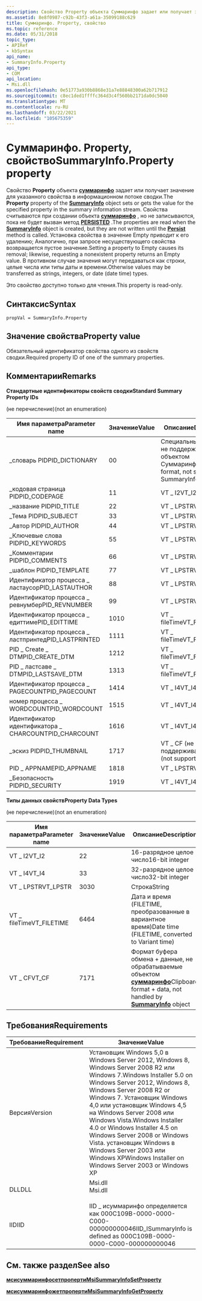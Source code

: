 ```yaml
---
description: Свойство Property объекта Суммаринфо задает или получает значение для указанного свойства в информационном потоке сводки.
ms.assetid: 8e8f0987-c92b-43f3-a61a-35099188c629
title: Суммаринфо. Property, свойство
ms.topic: reference
ms.date: 05/31/2018
topic_type:
- APIRef
- kbSyntax
api_name:
- SummaryInfo.Property
api_type:
- COM
api_location:
- Msi.dll
ms.openlocfilehash: 0e51773a930b8868e31a7e88848300a62b717912
ms.sourcegitcommit: c8ec1ded1ffffc364d3c4f560bb2171da0dc5040
ms.translationtype: MT
ms.contentlocale: ru-RU
ms.lasthandoff: 03/22/2021
ms.locfileid: "105675359"
---
```

# <a name="summaryinfoproperty-property"></a><span data-ttu-id="33697-103">Суммаринфо. Property, свойство</span><span class="sxs-lookup"><span data-stu-id="33697-103">SummaryInfo.Property property</span></span>

<span data-ttu-id="33697-104">Свойство **Property** объекта [**суммаринфо**](summaryinfo-object.md) задает или получает значение для указанного свойства в информационном потоке сводки.</span><span class="sxs-lookup"><span data-stu-id="33697-104">The **Property** property of the [**SummaryInfo**](summaryinfo-object.md) object sets or gets the value for the specified property in the summary information stream.</span></span> <span data-ttu-id="33697-105">Свойства считываются при создании объекта [**суммаринфо**](summaryinfo-object.md) , но не записываются, пока не будет вызван метод [**PERSISTED**](summaryinfo-persist.md) .</span><span class="sxs-lookup"><span data-stu-id="33697-105">The properties are read when the [**SummaryInfo**](summaryinfo-object.md) object is created, but they are not written until the [**Persist**](summaryinfo-persist.md) method is called.</span></span> <span data-ttu-id="33697-106">Установка свойства в значение Empty приводит к его удалению; Аналогично, при запросе несуществующего свойства возвращается пустое значение.</span><span class="sxs-lookup"><span data-stu-id="33697-106">Setting a property to Empty causes its removal; likewise, requesting a nonexistent property returns an Empty value.</span></span> <span data-ttu-id="33697-107">В противном случае значения могут передаваться как строки, целые числа или типы даты и времени.</span><span class="sxs-lookup"><span data-stu-id="33697-107">Otherwise values may be transferred as strings, integers, or date (date time) types.</span></span>

<span data-ttu-id="33697-108">Это свойство доступно только для чтения.</span><span class="sxs-lookup"><span data-stu-id="33697-108">This property is read-only.</span></span>

## <a name="syntax"></a><span data-ttu-id="33697-109">Синтаксис</span><span class="sxs-lookup"><span data-stu-id="33697-109">Syntax</span></span>


```JScript
propVal = SummaryInfo.Property
```



## <a name="property-value"></a><span data-ttu-id="33697-110">Значение свойства</span><span class="sxs-lookup"><span data-stu-id="33697-110">Property value</span></span>

<span data-ttu-id="33697-111">Обязательный идентификатор свойства одного из свойств сводки.</span><span class="sxs-lookup"><span data-stu-id="33697-111">Required property ID of one of the summary properties.</span></span>

## <a name="remarks"></a><span data-ttu-id="33697-112">Комментарии</span><span class="sxs-lookup"><span data-stu-id="33697-112">Remarks</span></span>

<span data-ttu-id="33697-113">**Стандартные идентификаторы свойств сводки**</span><span class="sxs-lookup"><span data-stu-id="33697-113">**Standard Summary Property IDs**</span></span>

<span data-ttu-id="33697-114">(не перечисление)</span><span class="sxs-lookup"><span data-stu-id="33697-114">(not an enumeration)</span></span>



| <span data-ttu-id="33697-115">Имя параметра</span><span class="sxs-lookup"><span data-stu-id="33697-115">Parameter name</span></span>     | <span data-ttu-id="33697-116">Значение</span><span class="sxs-lookup"><span data-stu-id="33697-116">Value</span></span> | <span data-ttu-id="33697-117">Описание</span><span class="sxs-lookup"><span data-stu-id="33697-117">Description</span></span>                                       |
|--------------------|-------|---------------------------------------------------|
| <span data-ttu-id="33697-118">\_словарь PID</span><span class="sxs-lookup"><span data-stu-id="33697-118">PID\_DICTIONARY</span></span>    | <span data-ttu-id="33697-119">0</span><span class="sxs-lookup"><span data-stu-id="33697-119">0</span></span>     | <span data-ttu-id="33697-120">Специальный формат, не поддерживаемый объектом Суммаринфо</span><span class="sxs-lookup"><span data-stu-id="33697-120">Special format, not support by SummaryInfo object</span></span> |
| <span data-ttu-id="33697-121">\_кодовая страница PID</span><span class="sxs-lookup"><span data-stu-id="33697-121">PID\_CODEPAGE</span></span>      | <span data-ttu-id="33697-122">1</span><span class="sxs-lookup"><span data-stu-id="33697-122">1</span></span>     | <span data-ttu-id="33697-123">VT \_ I2</span><span class="sxs-lookup"><span data-stu-id="33697-123">VT\_I2</span></span>                                            |
| <span data-ttu-id="33697-124">\_название PID</span><span class="sxs-lookup"><span data-stu-id="33697-124">PID\_TITLE</span></span>         | <span data-ttu-id="33697-125">2</span><span class="sxs-lookup"><span data-stu-id="33697-125">2</span></span>     | <span data-ttu-id="33697-126">VT \_ LPSTR</span><span class="sxs-lookup"><span data-stu-id="33697-126">VT\_LPSTR</span></span>                                         |
| <span data-ttu-id="33697-127">\_Тема PID</span><span class="sxs-lookup"><span data-stu-id="33697-127">PID\_SUBJECT</span></span>       | <span data-ttu-id="33697-128">3</span><span class="sxs-lookup"><span data-stu-id="33697-128">3</span></span>     | <span data-ttu-id="33697-129">VT \_ LPSTR</span><span class="sxs-lookup"><span data-stu-id="33697-129">VT\_LPSTR</span></span>                                         |
| <span data-ttu-id="33697-130">\_Автор PID</span><span class="sxs-lookup"><span data-stu-id="33697-130">PID\_AUTHOR</span></span>        | <span data-ttu-id="33697-131">4</span><span class="sxs-lookup"><span data-stu-id="33697-131">4</span></span>     | <span data-ttu-id="33697-132">VT \_ LPSTR</span><span class="sxs-lookup"><span data-stu-id="33697-132">VT\_LPSTR</span></span>                                         |
| <span data-ttu-id="33697-133">\_Ключевые слова PID</span><span class="sxs-lookup"><span data-stu-id="33697-133">PID\_KEYWORDS</span></span>      | <span data-ttu-id="33697-134">5</span><span class="sxs-lookup"><span data-stu-id="33697-134">5</span></span>     | <span data-ttu-id="33697-135">VT \_ LPSTR</span><span class="sxs-lookup"><span data-stu-id="33697-135">VT\_LPSTR</span></span>                                         |
| <span data-ttu-id="33697-136">\_Комментарии PID</span><span class="sxs-lookup"><span data-stu-id="33697-136">PID\_COMMENTS</span></span>      | <span data-ttu-id="33697-137">6</span><span class="sxs-lookup"><span data-stu-id="33697-137">6</span></span>     | <span data-ttu-id="33697-138">VT \_ LPSTR</span><span class="sxs-lookup"><span data-stu-id="33697-138">VT\_LPSTR</span></span>                                         |
| <span data-ttu-id="33697-139">\_шаблон PID</span><span class="sxs-lookup"><span data-stu-id="33697-139">PID\_TEMPLATE</span></span>      | <span data-ttu-id="33697-140">7</span><span class="sxs-lookup"><span data-stu-id="33697-140">7</span></span>     | <span data-ttu-id="33697-141">VT \_ LPSTR</span><span class="sxs-lookup"><span data-stu-id="33697-141">VT\_LPSTR</span></span>                                         |
| <span data-ttu-id="33697-142">Идентификатор процесса \_ ластаусор</span><span class="sxs-lookup"><span data-stu-id="33697-142">PID\_LASTAUTHOR</span></span>    | <span data-ttu-id="33697-143">8</span><span class="sxs-lookup"><span data-stu-id="33697-143">8</span></span>     | <span data-ttu-id="33697-144">VT \_ LPSTR</span><span class="sxs-lookup"><span data-stu-id="33697-144">VT\_LPSTR</span></span>                                         |
| <span data-ttu-id="33697-145">Идентификатор процесса \_ ревнумбер</span><span class="sxs-lookup"><span data-stu-id="33697-145">PID\_REVNUMBER</span></span>     | <span data-ttu-id="33697-146">9</span><span class="sxs-lookup"><span data-stu-id="33697-146">9</span></span>     | <span data-ttu-id="33697-147">VT \_ LPSTR</span><span class="sxs-lookup"><span data-stu-id="33697-147">VT\_LPSTR</span></span>                                         |
| <span data-ttu-id="33697-148">Идентификатор процесса \_ едиттиме</span><span class="sxs-lookup"><span data-stu-id="33697-148">PID\_EDITTIME</span></span>      | <span data-ttu-id="33697-149">10</span><span class="sxs-lookup"><span data-stu-id="33697-149">10</span></span>    | <span data-ttu-id="33697-150">VT \_ fileTime</span><span class="sxs-lookup"><span data-stu-id="33697-150">VT\_FILETIME</span></span>                                      |
| <span data-ttu-id="33697-151">Идентификатор процесса \_ ластпринтед</span><span class="sxs-lookup"><span data-stu-id="33697-151">PID\_LASTPRINTED</span></span>   | <span data-ttu-id="33697-152">11</span><span class="sxs-lookup"><span data-stu-id="33697-152">11</span></span>    | <span data-ttu-id="33697-153">VT \_ fileTime</span><span class="sxs-lookup"><span data-stu-id="33697-153">VT\_FILETIME</span></span>                                      |
| <span data-ttu-id="33697-154">PID \_ Create \_ DTM</span><span class="sxs-lookup"><span data-stu-id="33697-154">PID\_CREATE\_DTM</span></span>   | <span data-ttu-id="33697-155">12</span><span class="sxs-lookup"><span data-stu-id="33697-155">12</span></span>    | <span data-ttu-id="33697-156">VT \_ fileTime</span><span class="sxs-lookup"><span data-stu-id="33697-156">VT\_FILETIME</span></span>                                      |
| <span data-ttu-id="33697-157">PID \_ ластсаве \_ DTM</span><span class="sxs-lookup"><span data-stu-id="33697-157">PID\_LASTSAVE\_DTM</span></span> | <span data-ttu-id="33697-158">13</span><span class="sxs-lookup"><span data-stu-id="33697-158">13</span></span>    | <span data-ttu-id="33697-159">VT \_ fileTime</span><span class="sxs-lookup"><span data-stu-id="33697-159">VT\_FILETIME</span></span>                                      |
| <span data-ttu-id="33697-160">Идентификатор процесса \_ PAGECOUNT</span><span class="sxs-lookup"><span data-stu-id="33697-160">PID\_PAGECOUNT</span></span>     | <span data-ttu-id="33697-161">14</span><span class="sxs-lookup"><span data-stu-id="33697-161">14</span></span>    | <span data-ttu-id="33697-162">VT \_ I4</span><span class="sxs-lookup"><span data-stu-id="33697-162">VT\_I4</span></span>                                            |
| <span data-ttu-id="33697-163">номер процесса \_ WORDCOUNT</span><span class="sxs-lookup"><span data-stu-id="33697-163">PID\_WORDCOUNT</span></span>     | <span data-ttu-id="33697-164">15</span><span class="sxs-lookup"><span data-stu-id="33697-164">15</span></span>    | <span data-ttu-id="33697-165">VT \_ I4</span><span class="sxs-lookup"><span data-stu-id="33697-165">VT\_I4</span></span>                                            |
| <span data-ttu-id="33697-166">Идентификатор идентификатора \_ CHARCOUNT</span><span class="sxs-lookup"><span data-stu-id="33697-166">PID\_CHARCOUNT</span></span>     | <span data-ttu-id="33697-167">16</span><span class="sxs-lookup"><span data-stu-id="33697-167">16</span></span>    | <span data-ttu-id="33697-168">VT \_ I4</span><span class="sxs-lookup"><span data-stu-id="33697-168">VT\_I4</span></span>                                            |
| <span data-ttu-id="33697-169">\_эскиз PID</span><span class="sxs-lookup"><span data-stu-id="33697-169">PID\_THUMBNAIL</span></span>     | <span data-ttu-id="33697-170">17</span><span class="sxs-lookup"><span data-stu-id="33697-170">17</span></span>    | <span data-ttu-id="33697-171">VT \_ CF (не поддерживается)</span><span class="sxs-lookup"><span data-stu-id="33697-171">VT\_CF (not supported)</span></span>                            |
| <span data-ttu-id="33697-172">PID \_ APPNAME</span><span class="sxs-lookup"><span data-stu-id="33697-172">PID\_APPNAME</span></span>       | <span data-ttu-id="33697-173">18</span><span class="sxs-lookup"><span data-stu-id="33697-173">18</span></span>    | <span data-ttu-id="33697-174">VT \_ LPSTR</span><span class="sxs-lookup"><span data-stu-id="33697-174">VT\_LPSTR</span></span>                                         |
| <span data-ttu-id="33697-175">\_Безопасность PID</span><span class="sxs-lookup"><span data-stu-id="33697-175">PID\_SECURITY</span></span>      | <span data-ttu-id="33697-176">19</span><span class="sxs-lookup"><span data-stu-id="33697-176">19</span></span>    | <span data-ttu-id="33697-177">VT \_ I4</span><span class="sxs-lookup"><span data-stu-id="33697-177">VT\_I4</span></span>                                            |



 

<span data-ttu-id="33697-178">**Типы данных свойств**</span><span class="sxs-lookup"><span data-stu-id="33697-178">**Property Data Types**</span></span>

<span data-ttu-id="33697-179">(не перечисление)</span><span class="sxs-lookup"><span data-stu-id="33697-179">(not an enumeration)</span></span>



| <span data-ttu-id="33697-180">Имя параметра</span><span class="sxs-lookup"><span data-stu-id="33697-180">Parameter name</span></span> | <span data-ttu-id="33697-181">Значение</span><span class="sxs-lookup"><span data-stu-id="33697-181">Value</span></span> | <span data-ttu-id="33697-182">Описание</span><span class="sxs-lookup"><span data-stu-id="33697-182">Description</span></span>                                                                              |
|----------------|-------|------------------------------------------------------------------------------------------|
| <span data-ttu-id="33697-183">VT \_ I2</span><span class="sxs-lookup"><span data-stu-id="33697-183">VT\_I2</span></span>         | <span data-ttu-id="33697-184">2</span><span class="sxs-lookup"><span data-stu-id="33697-184">2</span></span>     | <span data-ttu-id="33697-185">16-разрядное целое число</span><span class="sxs-lookup"><span data-stu-id="33697-185">16-bit integer</span></span>                                                                           |
| <span data-ttu-id="33697-186">VT \_ I4</span><span class="sxs-lookup"><span data-stu-id="33697-186">VT\_I4</span></span>         | <span data-ttu-id="33697-187">3</span><span class="sxs-lookup"><span data-stu-id="33697-187">3</span></span>     | <span data-ttu-id="33697-188">32-разрядное целое число</span><span class="sxs-lookup"><span data-stu-id="33697-188">32-bit integer</span></span>                                                                           |
| <span data-ttu-id="33697-189">VT \_ LPSTR</span><span class="sxs-lookup"><span data-stu-id="33697-189">VT\_LPSTR</span></span>      | <span data-ttu-id="33697-190">30</span><span class="sxs-lookup"><span data-stu-id="33697-190">30</span></span>    | <span data-ttu-id="33697-191">Строка</span><span class="sxs-lookup"><span data-stu-id="33697-191">String</span></span>                                                                                   |
| <span data-ttu-id="33697-192">VT \_ fileTime</span><span class="sxs-lookup"><span data-stu-id="33697-192">VT\_FILETIME</span></span>   | <span data-ttu-id="33697-193">64</span><span class="sxs-lookup"><span data-stu-id="33697-193">64</span></span>    | <span data-ttu-id="33697-194">Дата и время (FILETIME, преобразованные в вариантное время)</span><span class="sxs-lookup"><span data-stu-id="33697-194">Date time (FILETIME, converted to Variant time)</span></span>                                          |
| <span data-ttu-id="33697-195">VT \_ CF</span><span class="sxs-lookup"><span data-stu-id="33697-195">VT\_CF</span></span>         | <span data-ttu-id="33697-196">71</span><span class="sxs-lookup"><span data-stu-id="33697-196">71</span></span>    | <span data-ttu-id="33697-197">Формат буфера обмена + данные, не обрабатываемые объектом [**суммаринфо**](summaryinfo-object.md)</span><span class="sxs-lookup"><span data-stu-id="33697-197">Clipboard format + data, not handled by [**SummaryInfo**](summaryinfo-object.md) object</span></span> |



 

## <a name="requirements"></a><span data-ttu-id="33697-198">Требования</span><span class="sxs-lookup"><span data-stu-id="33697-198">Requirements</span></span>



| <span data-ttu-id="33697-199">Требование</span><span class="sxs-lookup"><span data-stu-id="33697-199">Requirement</span></span> | <span data-ttu-id="33697-200">Значение</span><span class="sxs-lookup"><span data-stu-id="33697-200">Value</span></span> |
|--------------------|---------------------------------------------------------------------------------------------------------------------------------------------------------------------------------------------------------------------------------------------------------|
| <span data-ttu-id="33697-201">Версия</span><span class="sxs-lookup"><span data-stu-id="33697-201">Version</span></span><br/> | <span data-ttu-id="33697-202">Установщик Windows 5,0 в Windows Server 2012, Windows 8, Windows Server 2008 R2 или Windows 7.</span><span class="sxs-lookup"><span data-stu-id="33697-202">Windows Installer 5.0 on Windows Server 2012, Windows 8, Windows Server 2008 R2 or Windows 7.</span></span> <span data-ttu-id="33697-203">Установщик Windows 4,0 или установщик Windows 4,5 на Windows Server 2008 или Windows Vista.</span><span class="sxs-lookup"><span data-stu-id="33697-203">Windows Installer 4.0 or Windows Installer 4.5 on Windows Server 2008 or Windows Vista.</span></span> <span data-ttu-id="33697-204">установщик Windows в Windows Server 2003 или Windows XP</span><span class="sxs-lookup"><span data-stu-id="33697-204">Windows Installer on Windows Server 2003 or Windows XP</span></span><br/> |
| <span data-ttu-id="33697-205">DLL</span><span class="sxs-lookup"><span data-stu-id="33697-205">DLL</span></span><br/>     | <dl> <span data-ttu-id="33697-206"><dt>Msi.dll</dt></span><span class="sxs-lookup"><span data-stu-id="33697-206"><dt>Msi.dll</dt></span></span> </dl>                                                                                                                                                                      |
| <span data-ttu-id="33697-207">IID</span><span class="sxs-lookup"><span data-stu-id="33697-207">IID</span></span><br/>     | <span data-ttu-id="33697-208">IID \_ исуммаринфо определяется как 000C109B-0000-0000-C000-000000000046</span><span class="sxs-lookup"><span data-stu-id="33697-208">IID\_ISummaryInfo is defined as 000C109B-0000-0000-C000-000000000046</span></span><br/>                                                                                                                                                                         |



## <a name="see-also"></a><span data-ttu-id="33697-209">См. также раздел</span><span class="sxs-lookup"><span data-stu-id="33697-209">See also</span></span>

<dl> <dt>

[<span data-ttu-id="33697-210">**мсисуммаринфосетпроперти**</span><span class="sxs-lookup"><span data-stu-id="33697-210">**MsiSummaryInfoSetProperty**</span></span>](/windows/desktop/api/Msiquery/nf-msiquery-msisummaryinfosetpropertya)
</dt> <dt>

[<span data-ttu-id="33697-211">**мсисуммаринфожетпроперти**</span><span class="sxs-lookup"><span data-stu-id="33697-211">**MsiSummaryInfoGetProperty**</span></span>](/windows/desktop/api/Msiquery/nf-msiquery-msisummaryinfogetpropertya)
</dt> </dl>

 

 




